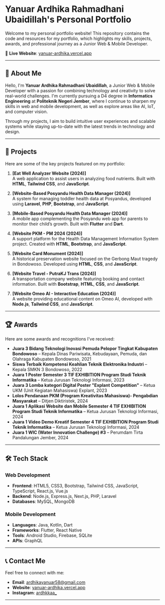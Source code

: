 # Yanuar Ardhika Rahmadhani Ubaidillah's Personal Portfolio

Welcome to my personal portfolio website! This repository contains the code and resources for my portfolio, which highlights my skills, projects, awards, and professional journey as a Junior Web & Mobile Developer. 

📍 **Live Website**: [yanuar-ardhika.vercel.app](https://yanuar-ardhika.vercel.app/)

---

## 🌟 About Me

Hello, I'm **Yanuar Ardhika Rahmadhani Ubaidillah**, a Junior Web & Mobile Developer with a passion for combining technology and creativity to solve real-world challenges. I'm currently pursuing a D4 degree in **Informatics Engineering** at **Politeknik Negeri Jember**, where I continue to sharpen my skills in web and mobile development, as well as explore areas like AI, IoT, and computer vision.

Through my projects, I aim to build intuitive user experiences and scalable systems while staying up-to-date with the latest trends in technology and design.

---

## 🚀 Projects

Here are some of the key projects featured on my portfolio:

1. **[Eat Well Analyzer Website (2024)]**  
   A web application to assist users in analyzing food nutrients. Built with **HTML**, **Tailwind CSS**, and **JavaScript**.

2. **[Website-Based Posyandu Health Data Manager (2024)]**  
   A system for managing toddler health data at Posyandus, developed using **Laravel**, **PHP**, **Bootstrap**, and **JavaScript**.

3. **[Mobile-Based Posyandu Health Data Manager (2024)]**  
   A mobile app complementing the Posyandu web app for parents to monitor their child’s growth. Built with **Flutter** and **Dart**.

4. **[Website PKM - PM 2024 (2024)]**  
   A support platform for the Health Data Management Information System project. Created with **HTML**, **Bootstrap**, and **JavaScript**.

5. **[Website Card Monument (2024)]**  
   A historical preservation website focused on the Gerbong Maut tragedy in Bondowoso. Developed using **HTML**, **CSS**, and **JavaScript**.

6. **[Website Travel - PutraKJ Trans (2024)]**  
   A transportation company website featuring booking and contact information. Built with **Bootstrap**, **HTML**, **CSS**, and **JavaScript**.

7. **[Website Omeo AI - Interactive Education (2024)]**  
   A website providing educational content on Omeo AI, developed with **Node.js**, **Tailwind CSS**, and **JavaScript**.

---

## 🏆 Awards

Here are some awards and recognitions I've received:

- **Juara 3 Bidang Teknologi Inovasi Pemuda Pelopor Tingkat Kabupaten Bondowoso** – Kepala Dinas Pariwisata, Kebudayaan, Pemuda, dan Olahraga Kabupaten Bondowoso, 2021  
- **Siswa Terbaik Kompetensi Keahlian Teknik Elektronika Industri** – Kepala SMKN 3 Bondowoso, 2022  
- **Juara 1 Poster Semester 3 TIF EXHIBITION Program Studi Teknik Informatika** – Ketua Jurusan Teknologi Informasi, 2023  
- **Juara 3 Lomba kategori Digital Poster "Explant Competition"** – Ketua UKM (Unit Kegiatan Mahasiswa) Explant, 2023
- **Lolos Pendanaan PKM (Program Kreativitas Mahasiswa)- Pengabdian Masyarakat** – Ditjen Diktiristek, 2024
- **Juara 1 Aplikasi Website dan Mobile Semester 4 TIF EXHIBITION Program Studi Teknik Informatika** – Ketua Jurusan Teknologi Informasi, 2024
- **Juara 1 Video Demo Kreatif Semester 4 TIF EXHIBITION Program Studi Teknik Informatika** – Ketua Jurusan Teknologi Informasi, 2024
- **Juara 1 WIC (Water Innovation Challenge) #3** – Perumdam Tirta Pandalungan Jember, 2024

---

## 🛠️ Tech Stack

### Web Development
- **Frontend**: HTML5, CSS3, Bootstrap, Tailwind CSS, JavaScript, TypeScript, React.js, Vue.js
- **Backend**: Node.js, Express.js, Next.js, PHP, Laravel
- **Databases**: MySQL, MongoDB

### Mobile Development
- **Languages**: Java, Kotlin, Dart
- **Frameworks**: Flutter, React Native
- **Tools**: Android Studio, Firebase, SQLite
- **APIs**: GraphQL

---

## 📞 Contact Me
Feel free to connect with me:
- **Email**: ardhikayanuar58@gmail.com
- **Website**: [yanuar-ardhika.vercel.app](https://yanuar-ardhika.vercel.app/)
- **Instagram**: [ardhkkaa_](https://www.instagram.com/ardhkkaa_/)

---